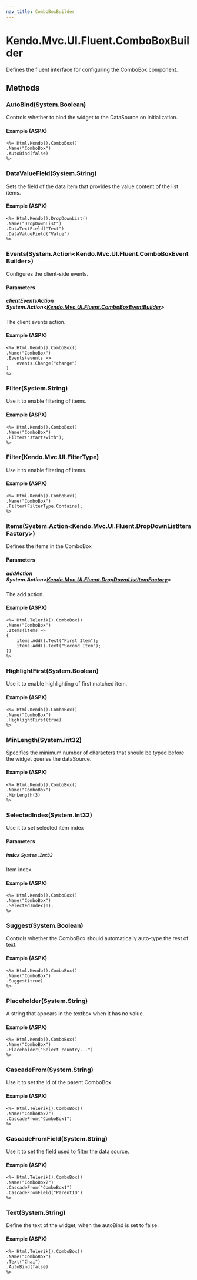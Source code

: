 ```yaml
---
nav_title: ComboBoxBuilder
---
```


# Kendo.Mvc.UI.Fluent.ComboBoxBuilder
Defines the fluent interface for configuring the ComboBox component.




## Methods


### AutoBind(System.Boolean)
Controls whether to bind the widget to the DataSource on initialization.




#### Example (ASPX)
    <%= Html.Kendo().ComboBox()
    .Name("ComboBox")
    .AutoBind(false)
    %>


### DataValueField(System.String)
Sets the field of the data item that provides the value content of the list items.




#### Example (ASPX)
    <%= Html.Kendo().DropDownList()
    .Name("DropDownList")
    .DataTextField("Text")
    .DataValueField("Value")
    %>


### Events(System.Action\<Kendo.Mvc.UI.Fluent.ComboBoxEventBuilder\>)
Configures the client-side events.


#### Parameters

##### clientEventsAction System.Action<[Kendo.Mvc.UI.Fluent.ComboBoxEventBuilder](/api/wrappers/aspnet-mvc/Kendo.Mvc.UI.Fluent/ComboBoxEventBuilder)>
The client events action.




#### Example (ASPX)
    <%= Html.Kendo().ComboBox()
    .Name("ComboBox")
    .Events(events =>
        events.Change("change")
    )
    %>


### Filter(System.String)
Use it to enable filtering of items.




#### Example (ASPX)
    <%= Html.Kendo().ComboBox()
    .Name("ComboBox")
    .Filter("startswith");
    %>


### Filter(Kendo.Mvc.UI.FilterType)
Use it to enable filtering of items.




#### Example (ASPX)
    <%= Html.Kendo().ComboBox()
    .Name("ComboBox")
    .Filter(FilterType.Contains);
    %>


### Items(System.Action\<Kendo.Mvc.UI.Fluent.DropDownListItemFactory\>)
Defines the items in the ComboBox


#### Parameters

##### addAction System.Action<[Kendo.Mvc.UI.Fluent.DropDownListItemFactory](/api/wrappers/aspnet-mvc/Kendo.Mvc.UI.Fluent/DropDownListItemFactory)>
The add action.




#### Example (ASPX)
    <%= Html.Telerik().ComboBox()
    .Name("ComboBox")
    .Items(items =>
    {
        items.Add().Text("First Item");
        items.Add().Text("Second Item");
    })
    %>


### HighlightFirst(System.Boolean)
Use it to enable highlighting of first matched item.




#### Example (ASPX)
    <%= Html.Kendo().ComboBox()
    .Name("ComboBox")
    .HighlightFirst(true)
    %>


### MinLength(System.Int32)
Specifies the minimum number of characters that should be typed before the widget queries the dataSource.




#### Example (ASPX)
    <%= Html.Kendo().ComboBox()
    .Name("ComboBox")
    .MinLength(3)
    %>


### SelectedIndex(System.Int32)
Use it to set selected item index


#### Parameters

##### index `System.Int32`
Item index.




#### Example (ASPX)
    <%= Html.Kendo().ComboBox()
    .Name("ComboBox")
    .SelectedIndex(0);
    %>


### Suggest(System.Boolean)
Controls whether the ComboBox should automatically auto-type the rest of text.




#### Example (ASPX)
    <%= Html.Kendo().ComboBox()
    .Name("ComboBox")
    .Suggest(true)
    %>


### Placeholder(System.String)
A string that appears in the textbox when it has no value.




#### Example (ASPX)
    <%= Html.Kendo().ComboBox()
    .Name("ComboBox")
    .Placeholder("Select country...")
    %>


### CascadeFrom(System.String)
Use it to set the Id of the parent ComboBox.




#### Example (ASPX)
    <%= Html.Telerik().ComboBox()
    .Name("ComboBox2")
    .CascadeFrom("ComboBox1")
    %>


### CascadeFromField(System.String)
Use it to set the field used to filter the data source.




#### Example (ASPX)
    <%= Html.Telerik().ComboBox()
    .Name("ComboBox2")
    .CascadeFrom("ComboBox1")
    .CascadeFromField("ParentID")
    %>


### Text(System.String)
Define the text of the widget, when the autoBind is set to false.




#### Example (ASPX)
    <%= Html.Telerik().ComboBox()
    .Name("ComboBox")
    .Text("Chai")
    .AutoBind(false)
    %>



